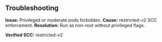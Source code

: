 ## Troubleshooting

**Issue:** Privileged or moderate pods forbidden.
**Cause:** restricted-v2 SCC enforcement.
**Resolution:** Run as non-root without privileged flags.

**Verified SCC:** restricted-v2
